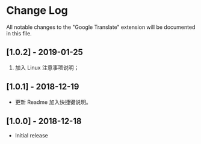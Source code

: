 # Change Log
All notable changes to the "Google Translate" extension will be documented in this file.


## [1.0.2] - 2019-01-25

1. 加入 Linux 注意事项说明；
   
## [1.0.1] - 2018-12-19
- 更新 Readme 加入快捷键说明。
 
## [1.0.0] - 2018-12-18
- Initial release